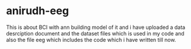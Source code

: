 # anirudh-eeg
This is about BCI with ann building model of it and i have uploaded a data desrciption document and the dataset files which is used in my code and also the file eeg which includes the code which i have written till now.
